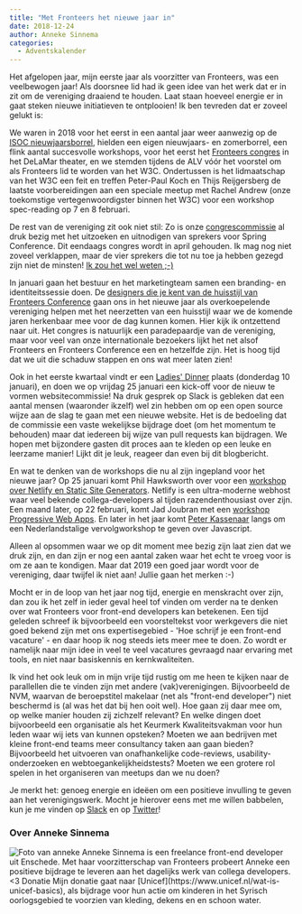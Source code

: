 ```yaml
---
title: "Met Fronteers het nieuwe jaar in"
date: 2018-12-24
author: Anneke Sinnema
categories: 
  - Adventskalender
---
```

Het afgelopen jaar, mijn eerste jaar als voorzitter van Fronteers, was een veelbewogen jaar! Als doorsnee lid had ik geen idee van het werk dat er in zit om de vereniging draaiend te houden. Laat staan hoeveel energie er in gaat steken nieuwe initiatieven te ontplooien! Ik ben tevreden dat er zoveel gelukt is:

We waren in 2018 voor het eerst in een aantal jaar weer aanwezig op de [ISOC nieuwjaarsborrel](https://newyear.isoc.nl/), hielden een eigen nieuwjaars- en zomerborrel, een flink aantal succesvolle workshops, voor het eerst het [Fronteers congres](https://fronteers.nl/congres/2018) in het DeLaMar theater, en we stemden tijdens de ALV vóór het voorstel om als Fronteers lid te worden van het W3C.
Ondertussen is het lidmaatschap van het W3C een feit en treffen Peter-Paul Koch en Thijs Reijgersberg de laatste voorbereidingen aan een speciale meetup met Rachel Andrew (onze toekomstige vertegenwoordigster binnen het W3C) voor een workshop spec-reading op 7 en 8 februari.

De rest van de vereniging zit ook niet stil: Zo is onze [congrescommissie](https://fronteers.nl/vereniging/commissies/congres) al druk bezig met het uitzoeken en uitnodigen van sprekers voor Spring Conference. Dit eendaags congres wordt in april gehouden. Ik mag nog niet zoveel verklappen, maar de vier sprekers die tot nu toe ja hebben gezegd zijn niet de minsten! [Ik zou het wel weten ;-)](http://tickets.fronteers.nl)

In januari gaan het bestuur en het marketingteam samen een branding- en identiteitssessie doen. De [designers die je kent van de huisstijl van Fronteers Conference](https://www.areyoureadyfortakeoff.nl/work/fronteers-2016/) gaan ons in het nieuwe jaar als overkoepelende vereniging helpen met het neerzetten van een huisstijl waar we de komende jaren herkenbaar mee voor de dag kunnen komen. Hier kijk ik ontzettend naar uit. Het congres is natuurlijk een paradepaardje van de vereniging, maar voor veel van onze internationale bezoekers lijkt het net alsof Fronteers en Fronteers Conference een en hetzelfde zijn. Het is hoog tijd dat we uit die schaduw stappen en ons wat meer laten zien!

Ook in het eerste kwartaal vindt er een [Ladies' Dinner](https://fronteers.nl/bijeenkomsten/2019/ladies-dinner) plaats (donderdag 10 januari), en doen we op vrijdag 25 januari een kick-off voor de nieuw te vormen websitecommissie! Na druk gesprek op Slack is gebleken dat een aantal mensen (waaronder ikzelf) wel zin hebben om op een open source wijze aan de slag te gaan met een nieuwe website. Het is de bedoeling dat de commissie een vaste wekelijkse bijdrage doet (om het momentum te behouden) maar dat iedereen bij wijze van pull requests kan bijdragen. We hopen met bijzondere gasten dit proces aan te kleden op een leuke en leerzame manier! Lijkt dit je leuk, reageer dan even bij dit blogbericht.

En wat te denken van de workshops die nu al zijn ingepland voor het nieuwe jaar? Op 25 januari komt Phil Hawksworth over voor een [workshop over Netlify en Static Site Generators](https://fronteers.nl/workshops/workshop-netlify-static-site-generators). Netlify is een ultra-moderne webhost waar veel bekende collega-developers al tijden razendenthousiast over zijn. Een maand later, op 22 februari, komt Jad Joubran met een [workshop Progressive Web Apps](https://fronteers.nl/workshops/progressive-web-apps). En later in het jaar komt [Peter Kassenaar](https://www.kassenaar.com/) langs om een Nederlandstalige vervolgworkshop te geven over Javascript.

Alleen al opsommen waar we op dit moment mee bezig zijn laat zien dat we druk zijn, en dan zijn er nog een aantal zaken waar het echt te vroeg voor is om ze aan te kondigen. Maar dat 2019 een goed jaar wordt voor de vereniging, daar twijfel ik niet aan! Jullie gaan het merken :-)

Mocht er in de loop van het jaar nog tijd, energie en menskracht over zijn, dan zou ik het zelf in ieder geval heel tof vinden om verder na te denken over wat Fronteers voor front-end developers kan betekenen. Een tijd geleden schreef ik bijvoorbeeld een voorsteltekst voor werkgevers die niet goed bekend zijn met ons expertisegebied - 'Hoe schrijf je een front-end vacature' - en daar hoop ik nog steeds iets meer mee te doen. Zo wordt er namelijk naar mijn idee in veel te veel vacatures gevraagd naar ervaring met tools, en niet naar basiskennis en kernkwaliteiten.

Ik vind het ook leuk om in mijn vrije tijd rustig om me heen te kijken naar de parallellen die te vinden zijn met andere (vak)verenigingen. Bijvoorbeeld de NVM, waarvan de beroepstitel makelaar (net als "front-end developer") niet beschermd is (al was het dat bij hen ooit wel). Hoe gaan zij daar mee om, op welke manier houden zij zichzelf relevant? En welke dingen doet bijvoorbeeld een organisatie als het Keurmerk Kwaliteitsvakman voor hun leden waar wij iets van kunnen opsteken?
Moeten we aan bedrijven met kleine front-end teams meer consultancy taken aan gaan bieden? Bijvoorbeeld het uitvoeren van onafhankelijke code-reviews, usability-onderzoeken en webtoegankelijkheidstests? Moeten we een grotere rol spelen in het organiseren van meetups dan we nu doen?

Je merkt het: genoeg energie en ideëen om een positieve invulling te geven aan het verenigingswerk.
Mocht je hierover eens met me willen babbelen, kun je me vinden op [Slack](/blog/2016/02/fronteers-op-slack) en op [Twitter](https://twitter.com/asinnema)!

### Over Anneke Sinnema
<img src="/archief/_img/adventskalender/anneke.png" alt="Foto van anneke" class="floating-portrait">
Anneke Sinnema is een freelance front-end developer uit Enschede. Met haar voorzitterschap van Fronteers probeert Anneke een positieve bijdrage te leveren aan het dagelijks werk van collega developers. <3
Donatie
Mijn donatie gaat naar [Unicef](https://www.unicef.nl/wat-is-unicef-basics), als bijdrage voor hun actie om kinderen in het Syrisch oorlogsgebied te voorzien van kleding, dekens en en schoon water.
